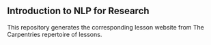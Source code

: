 ## Introduction to NLP for Research
This repository generates the corresponding lesson website from The Carpentries repertoire of lessons.
